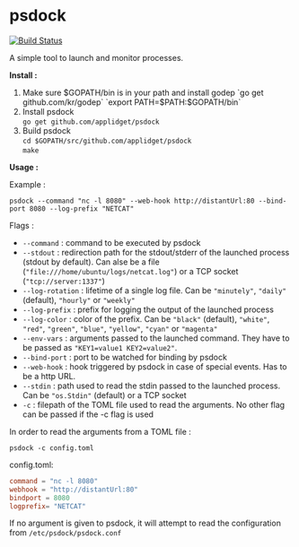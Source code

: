 **psdock**
======

[![Build Status](https://travis-ci.org/applidget/psdock.svg)](https://travis-ci.org/applidget/psdock)

A simple tool to launch and monitor processes.

**Install :**


1) Make sure $GOPATH/bin is in your path and install godep  
`go get github.com/kr/godep`  
`export PATH=$PATH:$GOPATH/bin`  
2) Install psdock  
`go get github.com/applidget/psdock`  
3) Build psdock  
`cd $GOPATH/src/github.com/applidget/psdock`  
`make`


**Usage :**

Example :

  `````
  psdock --command "nc -l 8080" --web-hook http://distantUrl:80 --bind-port 8080 --log-prefix "NETCAT"
  `````

Flags :  
  * `--command` : command to be executed by psdock  
  * `--stdout` : redirection path for the stdout/stderr of the launched process (stdout by default). Can alse be a file (`"file:///home/ubuntu/logs/netcat.log"`) or a TCP socket (`"tcp://server:1337"`)
  * `--log-rotation` : lifetime of a single log file. Can be `"minutely"`, `"daily"` (default), `"hourly"` or `"weekly"`
  * `--log-prefix` : prefix for logging the output of the launched process
  * `--log-color` : color of the prefix. Can be `"black"` (default), `"white"`, `"red"`, `"green"`, `"blue"`, `"yellow"`, `"cyan"` or `"magenta"`
  * `--env-vars` : arguments passed to the launched command. They have to be passed as `"KEY1=value1 KEY2=value2"`.  
  * `--bind-port` : port to be watched for binding by psdock  
  * `--web-hook` : hook triggered by psdock in case of special events. Has to be a http URL.  
  * `--stdin` : path used to read the stdin passed to the launched process. Can be `"os.Stdin"` (default) or a TCP socket
  * `-c` : filepath of the TOML file used to read the arguments. No other flag can be passed if the -c flag is used

In order to read the arguments from a TOML file : 

  `psdock -c config.toml`
  
  config.toml:
  
  `````toml
  command = "nc -l 8080"
  webhook = "http://distantUrl:80"
  bindport = 8080
  logprefix= "NETCAT"
  `````
 
If no argument is given to psdock, it will attempt to read the configuration from `/etc/psdock/psdock.conf` 
  
